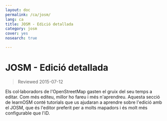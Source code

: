 ```yaml
---
layout: doc
permalink: /ca/josm/
lang: ca
title: JOSM - Edició detallada
category: josm
cover: yes
nosearch: true

---
```


JOSM - Edició detallada
================

> Reviewed 2015-07-12  

Els col·laboradors de l'OpenStreetMap gasten el gruix del seu temps a editar. Com més
editeu, millor ho fareu i més n'aprendreu. Aquesta secció de learnOSM
conté tutorials que us ajudaran a aprendre sobre l'edició amb el JOSM, que és l'editor preferit per a molts mapadors i és molt més configurable que l'iD.